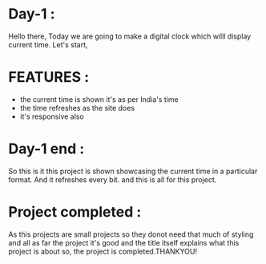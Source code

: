 # Day-1 :
Hello there, Today we are going to make a digital clock which willl display current time. Let's start,

# FEATURES :
- the current time is shown it's as per India's time
- the time refreshes as the site does
- it's responsive also

# Day-1 end :
So this is it this project is shown showcasing the current time in a particular format. And it refreshes every bit.
and this is all for this project.

# Project completed :
As this projects are small projects so they donot need that much of styling and all as far the project it's good and the title itself explains what this project is about so, the project is completed.THANKYOU!